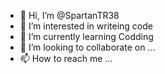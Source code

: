 - 👋 Hi, I’m @SpartanTR38
- 👀 I’m interested in writeing code
- 🌱 I’m currently learning Codding
- 💞️ I’m looking to collaborate on ...
- 📫 How to reach me ...

<!---
SpartanTR38/SpartanTR38 is a ✨ special ✨ repository because its `README.md` (this file) appears on your GitHub profile.
You can click the Preview link to take a look at your changes.
--->
